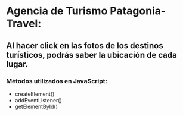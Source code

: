 # Agencia de Turismo Patagonia-Travel:

## Al hacer click en las fotos de los destinos turísticos, podrás saber la ubicación de cada lugar.

### Métodos utilizados en JavaScript:
- createElement()
- addEventListener()
- getElementById()

